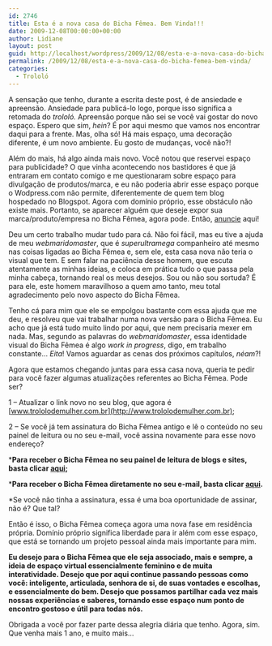 ```yaml
---
id: 2746
title: Esta é a nova casa do Bicha Fêmea. Bem Vinda!!!
date: 2009-12-08T00:00:00+00:00
author: Lidiane
layout: post
guid: http://localhost/wordpress/2009/12/08/esta-e-a-nova-casa-do-bicha-femea-bem-vinda/
permalink: /2009/12/08/esta-e-a-nova-casa-do-bicha-femea-bem-vinda/
categories:
  - Trololó
---
```

A sensação que tenho, durante a escrita deste post, é de ansiedade e apreensão. Ansiedade para publicá-lo logo, porque isso significa a retomada do _trololó._ Apreensão porque não sei se você vai gostar do novo espaço. Espero que sim, _hein_? É por aqui mesmo que vamos nos encontrar daqui para a frente. Mas, olha só! Há mais espaço, uma decoração diferente, é um novo ambiente. Eu gosto de mudanças, você não?!

Além do mais, há algo ainda mais novo. Você notou que reservei espaço para publicidade? O que vinha acontecendo nos bastidores é que já entraram em contato comigo e me questionaram sobre espaço para divulgação de produtos/marca, e eu não poderia abrir esse espaço porque o Wodpress.com não permite, diferentemente de quem tem blog hospedado no Blogspot. Agora com domínio próprio, esse obstáculo não existe mais. Portanto, se aparecer alguém que deseje expor sua marca/produto/empresa no Bicha Fêmea, agora pode. Então, [anuncie](http://www.trololodemulher.com.br/anuncie/) aqui!<!--more-->

Deu um certo trabalho mudar tudo para cá. Não foi fácil, mas eu tive a ajuda de meu _webmaridomaster_, que é _superultramega_ companheiro até mesmo nas coisas ligadas ao Bicha Fêmea e, sem ele, esta casa nova não teria o visual que tem. E sem falar na paciência desse homem, que escuta atentamente as minhas ideias, e coloca em prática tudo o que passa pela minha cabeça, tornando real os meus desejos. Sou ou não sou sortuda? É para ele, este homem maravilhoso a quem amo tanto, meu total agradecimento pelo novo aspecto do Bicha Fêmea.

Tenho cá para mim que ele se empolgou bastante com essa ajuda que me deu, e resolveu que vai trabalhar numa nova versão para o Bicha Fêmea. Eu acho que já está tudo muito lindo por aqui, que nem precisaria mexer em nada. Mas, segundo as palavras do _webmaridomaster_, essa identidade visual do Bicha Fêmea é algo _work in progress_, digo, em trabalho constante… _Eita_! Vamos aguardar as cenas dos próximos capítulos, _néam_?!

Agora que estamos chegando juntas para essa casa nova, queria te pedir para você fazer algumas atualizações referentes ao Bicha Fêmea. Pode ser?

1 – Atualizar o link novo no seu blog, que agora é [www.trololodemulher.com.br](http://www.trololodemulher.com.br);

2 – Se você já tem assinatura do Bicha Fêmea antigo e lê o conteúdo no seu painel de leitura ou no seu e-mail, você assina novamente para esse novo endereço?

***Para receber o Bicha Fêmea no seu painel de leitura de blogs e sites, basta clicar <a href="http://feeds2.feedburner.com/blogbichafemea" target="_blank">aqui</a>;** 

***Para receber o Bicha Fêmea diretamente no seu e-mail, basta clicar <a href="http://feedburner.google.com/fb/a/mailverify?uri=blogbichafemea&loc=pt_BR" target="_blank">aqui</a>.**

*Se você não tinha a assinatura, essa é uma boa oportunidade de assinar, não é? Que tal?

Então é isso, o Bicha Fêmea começa agora uma nova fase em residência própria. Domínio próprio significa liberdade para ir além com esse espaço, que está se tornando um projeto pessoal ainda mais importante para mim.

**Eu desejo para o Bicha Fêmea que ele seja associado, mais e sempre, a ideia de espaço virtual essencialmente feminino e de muita interatividade. Desejo que por aqui continue passando pessoas como você: inteligente, articulada, senhora de si, de suas vontades e escolhas, e essencialmente do bem. Desejo que possamos partilhar cada vez mais nossas experiências e saberes, tornando esse espaço num ponto de encontro gostoso e útil para todas nós.**

Obrigada a você por fazer parte dessa alegria diária que tenho. Agora, sim. Que venha mais 1 ano, e muito mais…
